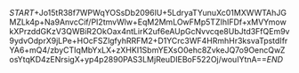 $START$+Jo15tR38f7WPWqYOSsDb2096lU+5LdryaTYunuXc01MXWWTAhJGMZLk4p+Na9AnvcCif/PI2tmvWlw+EqM2MmLOwFMp5TZIhIFDf+xMVYmowkXPrzddGKzV3QWBiR2OkOax4ntLirK2uf6eAUpGcNvvcqe8UbJtd3FfQEm9v9ydvOdprX9jLPe+HOcFSZlgfyhRRFM2+D1YCrc3WF4HRmhHr3ksvaTpstdIfrYA6+mQ4/zbyCTIqMbYxLX+zXHKI1SbmYEXsO0ehc8ZvkeJQ7o9OencQwZosYtqKD4zENrsigX+yp4p2890PAS3LMjReuDIEBoF522Oj/wouIYtnA==$END$